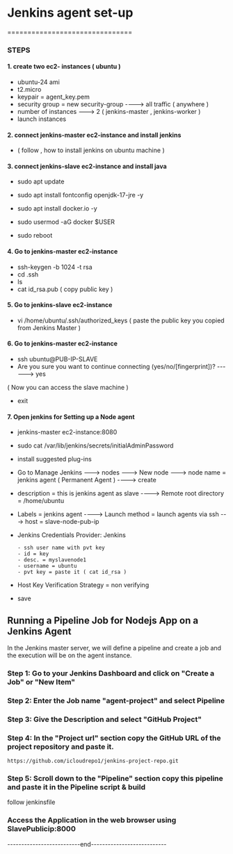 # Jenkins agent set-up
===============================


### STEPS

#### 1. create two ec2- instances ( ubuntu )
   
   - ubuntu-24 ami
   - t2.micro
   - keypair = agent_key.pem
   - security group = new security-group ----> all traffic ( anywhere )
   - number of instances ---> 2 ( jenkins-master , jenkins-worker )
   - launch instances

#### 2. connect jenkins-master ec2-instance and install jenkins

   - ( follow , how to install jenkins on ubuntu machine )

     
#### 3. connect jenkins-slave ec2-instance and install java

   - sudo apt update
   - sudo apt install fontconfig openjdk-17-jre -y
   - sudo apt install docker.io -y
   - sudo usermod -aG docker $USER
     
   - sudo reboot


#### 4. Go to jenkins-master ec2-instance

   - ssh-keygen -b 1024 -t rsa
   - cd .ssh
   - ls
   - cat id_rsa.pub ( copy public key )


#### 5. Go to jenkins-slave ec2-instance 

   - vi /home/ubuntu/.ssh/authorized_keys ( paste the public key you copied from Jenkins Master )


#### 6. Go to jenkins-master ec2-instance

   - ssh ubuntu@PUB-IP-SLAVE
   - Are you sure you want to continue connecting (yes/no/[fingerprint])? ------> yes

 ( Now you can access the slave machine )

  - exit


#### 7. Open jenkins for Setting up a Node agent

   - jenkins-master ec2-instance:8080
   - sudo cat /var/lib/jenkins/secrets/initialAdminPassword
   - install suggested plug-ins

   - Go to Manage Jenkins  --->  nodes  --->  New node ---> node name = jenkins agent ( Permanent Agent )  ----> create

   - description = this is jenkins agent as slave  ---->  Remote root directory = /home/ubuntu

   - Labels = jenkins agent   ---->  Launch method = launch agents via ssh  ---> host = slave-node-pub-ip

   - Jenkins Credentials Provider: Jenkins
     
         - ssh user name with pvt key
         - id = key
         - desc. = myslavenode1
         - username = ubuntu
         - pvt key = paste it ( cat id_rsa )

     
   - Host Key Verification Strategy = non verifying

   - save
     


## Running a Pipeline Job for Nodejs App on a Jenkins Agent

In the Jenkins master server, we will define a pipeline and create a job and the execution will be on the agent instance.

### Step 1: Go to your Jenkins Dashboard and click on "Create a Job" or "New Item"

### Step 2: Enter the Job name "agent-project" and select Pipeline

### Step 3: Give the Description and select "GitHub Project"

### Step 4: In the "Project url" section copy the GitHub URL of the project repository and paste it.

`https://github.com/icloudrepo1/jenkins-project-repo.git`

### Step 5: Scroll down to the "Pipeline" section copy this pipeline and paste it in the Pipeline script & build

follow jenkinsfile

### Access the Application in the web browser using SlavePublicip:8000


--------------------------end---------------------------
